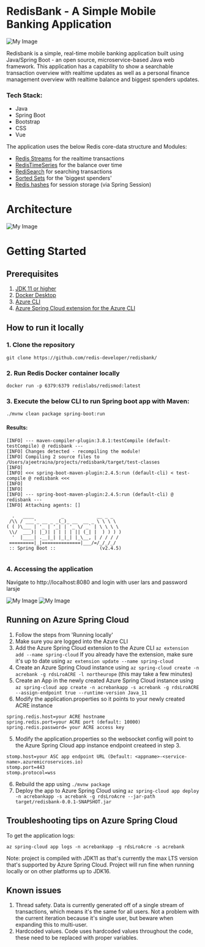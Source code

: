 # RedisBank - A Simple Mobile Banking Application 

![My Image](https://raw.githubusercontent.com/redis-developer/redisbank/main/redisbank2.png)

Redisbank is a simple, real-time mobile banking application built using Java/Spring Boot - an open source, microservice-based Java web framework. This application has a capability to show a searchable transaction overview with realtime updates as well as a personal finance management overview with realtime balance and biggest spenders updates.

### Tech Stack:

- Java
- Spring Boot
- Bootstrap
- CSS
- Vue

The application uses the below Redis core-data structure and Modules:


- [Redis Streams](https://redis.io/topics/streams-intro) for the realtime transactions
- [RedisTimeSeries](https://developer.redis.com/howtos/redistimeseries) for the balance over time
- [RediSearch](https://developer.redis.com/howtos/redisearch) for searching transactions
- [Sorted Sets](https://redis.io/commands/ZADD) for the 'biggest spenders'
- [Redis hashes](https://redis.io/topics/data-types) for session storage (via Spring Session)

# Architecture
![My Image](https://raw.githubusercontent.com/redis-developer/redisbank/main/architecture.png)

# Getting Started

## Prerequisites

1. [JDK 11 or higher](https://openjdk.java.net/install/index.html)
2. [Docker Desktop](https://www.docker.com/products/docker-desktop)
3. [Azure CLI](https://docs.microsoft.com/en-us/cli/azure/install-azure-cli)
4. [Azure Spring Cloud extension for the Azure CLI](https://docs.microsoft.com/en-us/cli/azure/spring-cloud?view=azure-cli-latest)

## How to run it locally

### 1. Clone the repository

```
git clone https://github.com/redis-developer/redisbank/
```

### 2. Run Redis Docker container locally

```
docker run -p 6379:6379 redislabs/redismod:latest
```

### 3. Execute the below CLI to run Spring boot app with Maven:

```
./mvnw clean package spring-boot:run
```
#### Results:

```
[INFO] --- maven-compiler-plugin:3.8.1:testCompile (default-testCompile) @ redisbank ---
[INFO] Changes detected - recompiling the module!
[INFO] Compiling 2 source files to /Users/ajeetraina/projects/redisbank/target/test-classes
[INFO] 
[INFO] <<< spring-boot-maven-plugin:2.4.5:run (default-cli) < test-compile @ redisbank <<<
[INFO] 
[INFO] 
[INFO] --- spring-boot-maven-plugin:2.4.5:run (default-cli) @ redisbank ---
[INFO] Attaching agents: []

  .   ____          _            __ _ _
 /\\ / ___'_ __ _ _(_)_ __  __ _ \ \ \ \
( ( )\___ | '_ | '_| | '_ \/ _` | \ \ \ \
 \\/  ___)| |_)| | | | | || (_| |  ) ) ) )
  '  |____| .__|_| |_|_| |_\__, | / / / /
 =========|_|==============|___/=/_/_/_/
 :: Spring Boot ::                (v2.4.5)


```

### 4. Accessing the application

Navigate to http://localhost:8080 and login with user lars and password larsje

![My Image](https://raw.githubusercontent.com/redis-developer/redisbank/main/redisbank1.png)
![My Image](https://raw.githubusercontent.com/redis-developer/redisbank/main/redisbank2.png)

## Running on Azure Spring Cloud

1. Follow the steps from 'Running locally'
2. Make sure you are logged into the Azure CLI
3. Add the Azure Spring Cloud extension to the Azure CLI `az extension add --name spring-cloud` If you already have the extension, make sure it's up to date using `az extension update --name spring-cloud`
2. Create an Azure Spring Cloud instance using `az spring-cloud create -n acrebank -g rdsLroACRE -l northeurope` (this may take a few minutes)
3. Create an App in the newly created Azure Spring Cloud instance using `az spring-cloud app create -n acrebankapp -s acrebank -g rdsLroACRE --assign-endpoint true --runtime-version Java_11`
4. Modify the application.properties so it points to your newly created ACRE instance

```
spring.redis.host=your ACRE hostname
spring.redis.port=your ACRE port (default: 10000)
spring.redis.password= your ACRE access key
```

5. Modify the application.properties so the websocket config will point to the Azure Spring Cloud app instance endpoint createed in step 3.

```
stomp.host=your ASC app endpoint URL (Default: <appname>-<service-name>.azuremicroservices.io)
stomp.port=443
stomp.protocol=wss
```

6. Rebuild the app using `./mvnw package`
7. Deploy the app to Azure Spring Cloud using `az spring-cloud app deploy -n acrebankapp -s acrebank -g rdsLroAcre --jar-path target/redisbank-0.0.1-SNAPSHOT.jar`

## Troubleshooting tips on Azure Spring Cloud

To get the application logs:

`az spring-cloud app logs -n acrebankapp -g rdsLroAcre -s acrebank`

Note: project is compiled with JDK11 as that's currently the max LTS version that's supported by Azure Spring Cloud. Project will run fine when running locally or on other platforms up to JDK16.

## Known issues

1. Thread safety. Data is currently generated off of a single stream of transactions, which means it's the same for all users. Not a problem with the current iteration because it's single user, but beware when expanding this to multi-user.
2. Hardcoded values. Code uses hardcoded values throughout the code, these need to be replaced with proper variables.
